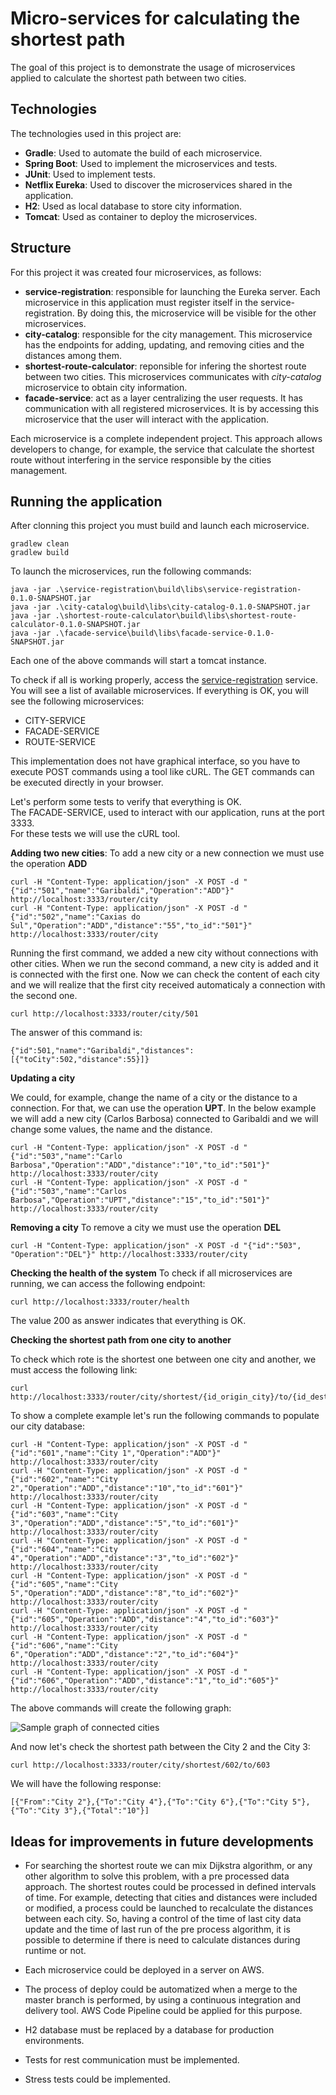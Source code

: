 Micro-services for calculating the shortest path
================================================

The goal of this project is to demonstrate the usage of microservices applied to calculate the shortest path between two cities.

## Technologies

The technologies used in this project are:

* **Gradle**: Used to automate the build of each microservice.
* **Spring Boot**: Used to implement the microservices and tests.
* **JUnit**: Used to implement tests.
* **Netflix Eureka**: Used to discover the microservices shared in the application.
* **H2**: Used as local database to store city information.
* **Tomcat**: Used as container to deploy the microservices.

## Structure

For this project it was created four microservices, as follows:

* **service-registration**: responsible for launching the Eureka server. Each microservice in this application must register itself in the service-registration. By doing this, the microservice will be visible for the other microservices.
* **city-catalog**: responsible for the city management. This microservice has the endpoints for adding, updating, and removing cities and the distances among them.
* **shortest-route-calculator**: reponsible for infering the shortest route between two cities. This microservices communicates with _city-catalog_ microservice to obtain city information.
* **facade-service**: act as a layer centralizing the user requests. It has communication with all registered microservices. It is by accessing this microservice that the user will interact with the application.

Each microservice is a complete independent project. This approach allows developers to change, for example, the service that calculate the shortest route without interfering in the service responsible by the cities management. 

## Running the application

After clonning this project you must build and launch each microservice.

  ```
  gradlew clean  
  gradlew build  
  ```

To launch the microservices, run the following commands:

  ```
  java -jar .\service-registration\build\libs\service-registration-0.1.0-SNAPSHOT.jar  
  java -jar .\city-catalog\build\libs\city-catalog-0.1.0-SNAPSHOT.jar  
  java -jar .\shortest-route-calculator\build\libs\shortest-route-calculator-0.1.0-SNAPSHOT.jar  
  java -jar .\facade-service\build\libs\facade-service-0.1.0-SNAPSHOT.jar  
  ```

Each one of the above commands will start a tomcat instance.

To check if all is working properly, access the [service-registration](http://localhost:1111) service.  
You will see a list of available microservices. If everything is OK, you will see the following microservices:

* CITY-SERVICE
* FACADE-SERVICE
* ROUTE-SERVICE

This implementation does not have graphical interface, so you have to execute POST commands using a tool like cURL. The GET commands can be executed directly in your browser.

Let's perform some tests to verify that everything is OK.  
The FACADE-SERVICE, used to interact with our application, runs at the port 3333.  
For these tests we will use the cURL tool.

**Adding two new cities**: 
To add a new city or a new connection we must use the operation **ADD**
  
  ```
  curl -H "Content-Type: application/json" -X POST -d "{"id":"501","name":"Garibaldi","Operation":"ADD"}" http://localhost:3333/router/city  
  curl -H "Content-Type: application/json" -X POST -d "{"id":"502","name":"Caxias do Sul","Operation":"ADD","distance":"55","to_id":"501"}" http://localhost:3333/router/city  
  ```

Running the first command, we added a new city without connections with other cities. When we run the second command, a new city is added and it is connected with the first one. Now we can check the content of each city and we will realize that the first city received automaticaly a connection with the second one.

  ```
  curl http://localhost:3333/router/city/501  
  ```

The answer of this command is:

  ```
  {"id":501,"name":"Garibaldi","distances":[{"toCity":502,"distance":55}]}  
  ```

**Updating a city**

We could, for example, change the name of a city or the distance to a connection. For that, we can use the operation **UPT**. In the below example we will add a new city (Carlos Barbosa) connected to Garibaldi and we will change some values, the name and the distance.

  ```
  curl -H "Content-Type: application/json" -X POST -d "{"id":"503","name":"Carlo Barbosa","Operation":"ADD","distance":"10","to_id":"501"}" http://localhost:3333/router/city  
  curl -H "Content-Type: application/json" -X POST -d "{"id":"503","name":"Carlos Barbosa","Operation":"UPT","distance":"15","to_id":"501"}" http://localhost:3333/router/city  
  ```

**Removing a city**
To remove a city we must use the operation **DEL**

  ```
  curl -H "Content-Type: application/json" -X POST -d "{"id":"503", "Operation":"DEL"}" http://localhost:3333/router/city  
  ```

**Checking the health of the system**
To check if all microservices are running, we can access the following endpoint:

  ```
  curl http://localhost:3333/router/health  
  ```

The value 200 as answer indicates that everything is OK.

**Checking the shortest path from one city to another**

To check which rote is the shortest one between one city and another, we must access the following link:

  ```
  curl http://localhost:3333/router/city/shortest/{id_origin_city}/to/{id_destination_city}  
  ```

To show a complete example let's run the following commands to populate our city database:

  ```
  curl -H "Content-Type: application/json" -X POST -d "{"id":"601","name":"City 1","Operation":"ADD"}" http://localhost:3333/router/city  
  curl -H "Content-Type: application/json" -X POST -d "{"id":"602","name":"City 2","Operation":"ADD","distance":"10","to_id":"601"}" http://localhost:3333/router/city  
  curl -H "Content-Type: application/json" -X POST -d "{"id":"603","name":"City 3","Operation":"ADD","distance":"5","to_id":"601"}" http://localhost:3333/router/city  
  curl -H "Content-Type: application/json" -X POST -d "{"id":"604","name":"City 4","Operation":"ADD","distance":"3","to_id":"602"}" http://localhost:3333/router/city  
  curl -H "Content-Type: application/json" -X POST -d "{"id":"605","name":"City 5","Operation":"ADD","distance":"8","to_id":"602"}" http://localhost:3333/router/city  
  curl -H "Content-Type: application/json" -X POST -d "{"id":"605","Operation":"ADD","distance":"4","to_id":"603"}" http://localhost:3333/router/city  
  curl -H "Content-Type: application/json" -X POST -d "{"id":"606","name":"City 6","Operation":"ADD","distance":"2","to_id":"604"}" http://localhost:3333/router/city  
  curl -H "Content-Type: application/json" -X POST -d "{"id":"606","Operation":"ADD","distance":"1","to_id":"605"}" http://localhost:3333/router/city  
  ```

The above commands will create the following graph:

![Sample graph of connected cities](graph-sample.png)

And now let's check the shortest path between the City 2 and the City 3:

  ```
  curl http://localhost:3333/router/city/shortest/602/to/603  
  ```

We will have the following response:

  ```
  [{"From":"City 2"},{"To":"City 4"},{"To":"City 6"},{"To":"City 5"},{"To":"City 3"},{"Total":"10"}]  
  ```

## Ideas for improvements in future developments

* For searching the shortest route we can mix Dijkstra algorithm, or any other algorithm to solve this problem, with a pre processed data approach. The shortest routes could be processed in defined intervals of time. For example, detecting that cities and distances were included or modified, a process could be launched to recalculate the distances between each city. So, having a control of the time of  last city data update and the time of last run of the pre process algorithm, it is possible to determine if there is need to calculate distances during runtime or not.

* Each microservice could be deployed in a server on AWS.

* The process of deploy could be automatized when a merge to the master branch is performed, by using a continuous integration and delivery tool. AWS Code Pipeline could be applied for this purpose. 

* H2 database must be replaced by a database for production environments.

* Tests for rest communication must be implemented.

* Stress tests could be implemented.
